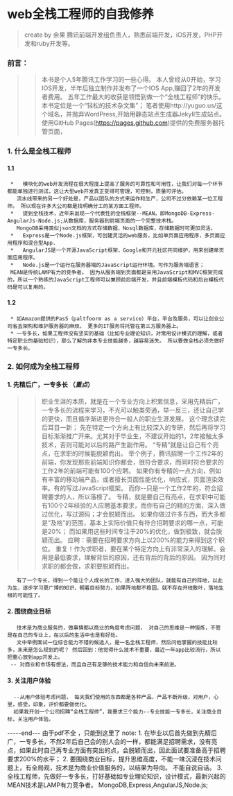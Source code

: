 # web全栈工程师的自我修养

> create by 余果 腾讯前端开发组负责人，熟悉前端开发，iOS开发，PHP开发和ruby开发等。

### 前言： 
>> 本书是个人5年腾讯工作学习的一些心得。 本人曾经从0开始，学习IOS开发，半年后独立制作并发布了一个IOS App,赚回了2年的开发者费用。
>> 五年工作最大的收获是领悟到做一个“全栈工程师”的快乐。    本书定位是一个“轻松的技术杂文集”； 
>> 笔者使用http://yuguo.us/这个域名，并抛弃WordPress,开始用静态站点生成器JekyII生成站点。  使用GitHub Pages(https://pages.github.com)提供的免费服务器托管页面，

### 1. 什么是全栈工程师
#### 1.1
     *   模块化的web开发流程在很大程度上提高了服务的可靠性和可用性，让我们对每一个环节都能单独进行测试，这让大型web开发真正变得可管理，可控制，质量可评估。
       流水线带来的另一个好处是，产品以团队的方式来运作和生产，公司不过分依赖某一位工程师。 所以现在许多大公司都是找明确分工的某方面工程师。
     *   提到全栈技术，近年来出现一个代表性的全栈框架--MEAN，即MongoDB-Express-AngularJs-Node.js;从数据库，服务器到前端页面的一个完整技术栈。
       MongoDB采用类似json文档的方式存储数据，Nosql数据库，存储数据时可更加灵活。
     *   Express是一个Node.js框架，可创建灵活的web服务，比如单页面应用程序，多页面应用程序和混合型App.
     *   AngularJS是一个开源JavaScript框架，Google和开元社区共同维护，用来创建单页面应用程序。
     *   Node.js是一个运行在服务器端的JavaScript运行环境。可作为服务端语言；
     MEAN是传统LAMP有力的竞争者。 因为从服务端到页面都是采用JavaScript和MVC框架完成的，所以一个熟练的JavaScript工程师可以兼顾前后端开发，并且前端模板代码和后台模板代码是可以复用的。
#### 1.2
     * 如Amazon提供的PasS（paltfoorm as a service）平台，平台及服务，可以让创业公司省去架构和维护服务器的麻烦。 更多的IT服务将托管在第三方服务器上。
     * 一专多长，如果工程师没有坚实的基础（比如专业理论知识，对常用设计模式的理解，或者特定职业的基础知识），那么了解的非本专业技能越多，越容易迷失。 所以要做全栈必须先做好一专多长。




### 2. 如何成为全栈工程师
#### 1. 先精后广，一专多长 （*重点*）
>> 职业生涯的本质，就是在一个专业方向上积累信息，采用先精后广，一专多长的流程来学习，不光可以触类旁通，举一反三，还让自己学的更快，而且循序渐进更符合一般人的职业生涯发展。
       这个理念读完后耳目一新；  先在特定一个方向上有比较深入的专研，然后再将学习目标渐渐推广开来。尤其对于毕业生，不建议开始的1，2年接触太多技术，否则可能对以后的路产生副作用。
      “专精”就是让自己有个亮点，在求职的时候能脱颖而出。 举个例子，腾讯招聘一个工作2年的前端，你发现那些前端知识你都会，很符合要求，而同时符合要求的工作2年的前端可能有100个应聘。
       如果你有专精的一点方向，例如有丰富的移动端产品，或者擅长页面性能优化，响应式，页面渲染效率。有的写过JavaScript框架。 而你--只是一个工作2年的，符合招聘要求的人，所以落榜了。
 专精，就是要自己有亮点，在求职中可能有100个2年经验的人应聘基本要求，而你有自己的精的方面，深入做过优化，写过源码；才会脱颖而出。
       如果你做过许多东西，而大多都是“及格”的范围，基本上实际价值只有符合招聘要求的哪一点，可能是20%； 而如果用这些时间专注于20%的优化，做到极致，就会脱颖而出。
> 应聘：需要在招聘要求方向上以200%的能力来得到这个职位。  重复！作为求职者，要在某个特定方向上有非常深入的理解。会用是最低要求，理解背后的原因，还有背后的背后的原因。  因为同时求职的都会做，求职要脱颖而出。

       有了一个专长，得到一个能让个人成长的工作，进入强大的团队，就能有自己的阵地，以此为生，逐步学习更广博的知识，朝着目标努力，如果阵地都不稳固，就不存在开枝散叶，落地生根的可能性了。

#### 2. 围绕商业目标
       技术是为商业服务的，做事情都以商业的角度考虑问题， 对自己的思维是一种锻炼，不管是在自己的专业上，在以后的生活中也是有好处。
       文中举例面试一位综合能力不错的候选人，是一名全栈工程师，然后问他掌握的技能比较多，未来是怎么规划的呢？ 然后回到：他觉得什么技术不重要，最近一年app比较流行，所以把重心放到app开发上。
     -- 对商业和市场有想法，而且自己有足够的技术能力和自信向未来前进。

#### 3. 关注用户体验
      --从用户体验考虑问题， 每天我们使用的东西都是各种产品，产品不断升级，对用户，心里，感受，印象，评价都要做优化。
      如果我开创一个公司招聘“全栈工程师”，我要求三个能力--专业技能一专多长，关注商业目标，关注用户体验。


-----end---
由于pdf不全 ，只能到这里了
note: 
    1. 在毕业以后首先做到先精后广，一专多长，不然2年后自己会的别人会的一样，都能满足招聘需求，没有亮点，如果此时自己再专业方面有突出的点，会脱颖而出，因此面试要准备高于招聘要求200%的水平；
    2. 要围绕商业目标，提升思维高度，不能一味沉浸在技术问题上，有全局观，技术是为商业价值服务的，以结果为导向。 不能自说自话。
    3. 全栈工程师，先做好一专多长，打好基础如专业理论知识，设计模式，最新兴起的MEAN技术是LAMP有力竞争者。 MongoDB,Express,AngularJS,Node.js;





       
